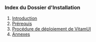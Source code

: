 ### Index du Dossier d'Installation

1. [Introduction](sections/introduction.md)
2. [Prérequis](sections/prerequis.md)
3. [Procédure de déploiement de VitamUI](sections/procedure.md)
4. [Annexes](sections/annexes.md)